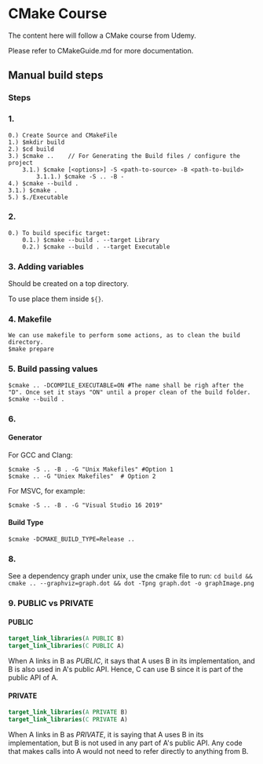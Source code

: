 # CMake Course

The content here will follow a CMake course from Udemy.

Please refer to CMakeGuide.md for more documentation.

## Manual build steps

### Steps

### 1.

    0.) Create Source and CMakeFile
    1.) $mkdir build
    2.) $cd build
    3.) $cmake ..    // For Generating the Build files / configure the project
        3.1.) $cmake [<options>] -S <path-to-source> -B <path-to-build>
            3.1.1.) $cmake -S .. -B -
    4.) $cmake --build .
    3.1.) $cmake .
    5.) $./Executable

### 2.

    0.) To build specific target:
        0.1.) $cmake --build . --target Library
        0.2.) $cmake --build . --target Executable

### 3. Adding variables

Should be created on a top directory.

To use place them inside `${}`.

### 4. Makefile

    We can use makefile to perform some actions, as to clean the build directory.
    $make prepare

### 5. Build passing values

    $cmake .. -DCOMPILE_EXECUTABLE=ON #The name shall be righ after the "D". Once set it stays "ON" until a proper clean of the build folder.
    $cmake --build .

### 6.

#### Generator

For GCC and Clang:

    $cmake -S .. -B . -G "Unix Makefiles" #Option 1
    $cmake .. -G "Uniex Makefiles"  # Option 2

For MSVC, for example:

    $cmake -S .. -B . -G "Visual Studio 16 2019"

#### Build Type

    $cmake -DCMAKE_BUILD_TYPE=Release ..

### 8.

See a dependency graph under unix, use the cmake file to
run: `cd build && cmake .. --graphviz=graph.dot && dot -Tpng graph.dot -o graphImage.png`

### 9. PUBLIC vs PRIVATE

#### PUBLIC

```cmake
target_link_libraries(A PUBLIC B)
target_link_libraries(C PUBLIC A)
```

When A links in B as *PUBLIC*, it says that A uses B in its implementation, and B is also used in A's public API. Hence,
C can use B since it is part of the public API of A.

#### PRIVATE

```cmake
target_link_libraries(A PRIVATE B)
target_link_libraries(C PRIVATE A)
```

When A links in B as *PRIVATE*, it is saying that A uses B in its
implementation, but B is not used in any part of A's public API. Any code
that makes calls into A would not need to refer directly to anything from
B.